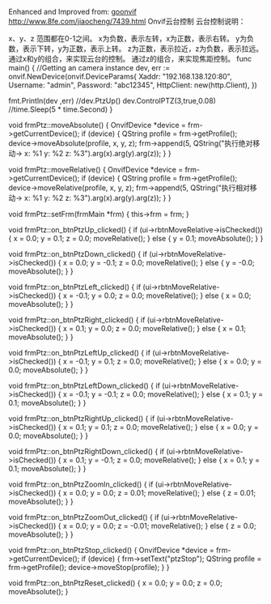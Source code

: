 

Enhanced and Improved from: [goonvif](https://github.com/yakovlevdmv/goonvif)
http://www.8fe.com/jiaocheng/7439.html
Onvif云台控制
云台控制说明：

x、y、z 范围都在0-1之间。
x为负数，表示左转，x为正数，表示右转。
y为负数，表示下转，y为正数，表示上转。
z为正数，表示拉近，z为负数，表示拉远。
通过x和y的组合，来实现云台的控制。
通过z的组合，来实现焦距控制。
func main() {
		//Getting an camera instance
		dev, err := onvif.NewDevice(onvif.DeviceParams{
			Xaddr:      "192.168.138.120:80",
			Username:   "admin",
			Password:   "abc12345",
			HttpClient: new(http.Client),
		})

 fmt.Println(dev ,err)
 //dev.PtzUp()
 dev.ControlPTZ(3,true,0.08)
 //time.Sleep(5 * time.Second)
}


void frmPtz::moveAbsolute()
{
    OnvifDevice *device = frm->getCurrentDevice();
    if (device) {
        QString profile = frm->getProfile();
        device->moveAbsolute(profile, x, y, z);
        frm->append(5, QString("执行绝对移动-> x: %1  y: %2  z: %3").arg(x).arg(y).arg(z));
    }
}

void frmPtz::moveRelative()
{
    OnvifDevice *device = frm->getCurrentDevice();
    if (device) {
        QString profile = frm->getProfile();
        device->moveRelative(profile, x, y, z);
        frm->append(5, QString("执行相对移动-> x: %1  y: %2  z: %3").arg(x).arg(y).arg(z));
    }
}

void frmPtz::setFrm(frmMain *frm)
{
    this->frm = frm;
}

void frmPtz::on_btnPtzUp_clicked()
{
    if (ui->rbtnMoveRelative->isChecked()) {
        x = 0.0;
        y = 0.1;
        z = 0.0;
        moveRelative();
    } else {
        y = 0.1;
        moveAbsolute();
    }
}

void frmPtz::on_btnPtzDown_clicked()
{
    if (ui->rbtnMoveRelative->isChecked()) {
        x = 0.0;
        y = -0.1;
        z = 0.0;
        moveRelative();
    } else {
        y = -0.0;
        moveAbsolute();
    }
}

void frmPtz::on_btnPtzLeft_clicked()
{
    if (ui->rbtnMoveRelative->isChecked()) {
        x = -0.1;
        y = 0.0;
        z = 0.0;
        moveRelative();
    } else {
        x = 0.0;
        moveAbsolute();
    }
}

void frmPtz::on_btnPtzRight_clicked()
{
    if (ui->rbtnMoveRelative->isChecked()) {
        x = 0.1;
        y = 0.0;
        z = 0.0;
        moveRelative();
    } else {
        x = 0.1;
        moveAbsolute();
    }
}

void frmPtz::on_btnPtzLeftUp_clicked()
{
    if (ui->rbtnMoveRelative->isChecked()) {
        x = -0.1;
        y = 0.1;
        z = 0.0;
        moveRelative();
    } else {
        x = 0.0;
        y = 0.0;
        moveAbsolute();
    }
}

void frmPtz::on_btnPtzLeftDown_clicked()
{
    if (ui->rbtnMoveRelative->isChecked()) {
        x = -0.1;
        y = -0.1;
        z = 0.0;
        moveRelative();
    } else {
        x = 0.1;
        y = 0.1;
        moveAbsolute();
    }
}

void frmPtz::on_btnPtzRightUp_clicked()
{
    if (ui->rbtnMoveRelative->isChecked()) {
        x = 0.1;
        y = 0.1;
        z = 0.0;
        moveRelative();
    } else {
        x = 0.0;
        y = 0.0;
        moveAbsolute();
    }
}

void frmPtz::on_btnPtzRightDown_clicked()
{
    if (ui->rbtnMoveRelative->isChecked()) {
        x = 0.1;
        y = -0.1;
        z = 0.0;
        moveRelative();
    } else {
        x = 0.1;
        y = 0.1;
        moveAbsolute();
    }
}

void frmPtz::on_btnPtzZoomIn_clicked()
{
    if (ui->rbtnMoveRelative->isChecked()) {
        x = 0.0;
        y = 0.0;
        z = 0.01;
        moveRelative();
    } else {
        z = 0.01;
        moveAbsolute();
    }
}

void frmPtz::on_btnPtzZoomOut_clicked()
{
    if (ui->rbtnMoveRelative->isChecked()) {
        x = 0.0;
        y = 0.0;
        z = -0.01;
        moveRelative();
    } else {
        z = 0.0;
        moveAbsolute();
    }
}

void frmPtz::on_btnPtzStop_clicked()
{
    OnvifDevice *device = frm->getCurrentDevice();
    if (device) {
        frm->setText("ptzStop");
        QString profile = frm->getProfile();
        device->moveStop(profile);
    }
}

void frmPtz::on_btnPtzReset_clicked()
{
    x = 0.0;
    y = 0.0;
    z = 0.0;
    moveAbsolute();
}
